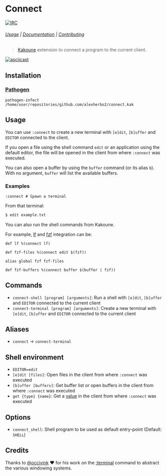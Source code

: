 # Connect

[![IRC][IRC Badge]][IRC]

###### [Usage](#usage) | [Documentation](#commands) | [Contributing](CONTRIBUTING)

> [Kakoune] extension to connect a program to the current client.

[![asciicast](https://asciinema.org/a/234300.svg)](https://asciinema.org/a/234300)

## Installation

### [Pathogen]

``` kak
pathogen-infect /home/user/repositories/github.com/alexherbo2/connect.kak
```

## Usage

You can use `:connect` to create a new terminal with `[e]dit`, `[b]uffer` and `EDITOR` connected to the client.

If you open a file using the shell command `edit` or an application using the default editor,
the file will be opened in the client from where `:connect` was executed.

You can also open a buffer by using the `buffer` command (or its alias `b`).
With no argument, `buffer` will list the available buffers.

### Examples

``` kak
:connect # Spawn a terminal
```

From that terminal:

``` sh
$ edit example.txt
```

You can also run the shell commands from Kakoune.

For example, [lf] and [fzf] integration can be:

``` kak
def lf %(connect lf)
```

``` kak
def fzf-files %(connect edit $(fzf))
```

``` kak
alias global fzf fzf-files
```

``` kak
def fzf-buffers %(connect buffer $(buffer | fzf))
```

## Commands

- `connect-shell [program] [arguments]`: Run a shell with `[e]dit`, `[b]uffer` and `EDITOR` connected to the current client
- `connect-terminal [program] [arguments]`: Create a new terminal with `[e]dit`, `[b]uffer` and `EDITOR` connected to the current client

## Aliases

- `connect` → `connect-terminal`

## Shell environment

- `EDITOR=edit`
- `[e]dit [files]`: Open files in the client from where `:connect` was executed
- `[b]uffer [buffers]`: Get buffer list or open buffers in the client from where `:connect` was executed
- `get {type} {name}`: Get a [value][Expansions] in the client from where `:connect` was executed

## Options

- `connect_shell`: Shell program to be used as default entry-point (Default: `SHELL`)

## Credits

Thanks to [@occivink] :heart: for his work on the [:terminal] command to abstract the various windowing systems.

[Kakoune]: https://kakoune.org
[Expansions]: https://github.com/mawww/kakoune/blob/master/doc/pages/expansions.asciidoc
[IRC]: https://webchat.freenode.net?channels=kakoune
[IRC Badge]: https://img.shields.io/badge/IRC-%23kakoune-blue.svg
[Pathogen]: https://github.com/alexherbo2/pathogen.kak
[@occivink]: https://github.com/occivink
[:terminal]: https://github.com/mawww/kakoune/pull/2617
[lf]: https://github.com/gokcehan/lf
[fzf]: https://github.com/junegunn/fzf
